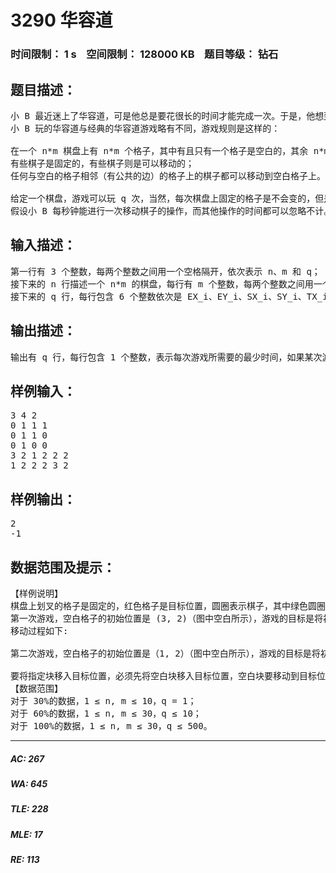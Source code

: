 # 3290 华容道   
### 时间限制： 1 s&nbsp;&nbsp;&nbsp;&nbsp;空间限制： 128000 KB&nbsp;&nbsp;&nbsp;&nbsp;题目等级： 钻石  
## 题目描述：  

<pre>
小 B 最近迷上了华容道，可是他总是要花很长的时间才能完成一次。于是，他想到用编程来完成华容道：给定一种局面，华容道是否根本就无法完成，如果能完成，最少需要多少时间。  
小 B 玩的华容道与经典的华容道游戏略有不同，游戏规则是这样的：

在一个 n*m 棋盘上有 n*m 个格子，其中有且只有一个格子是空白的，其余 n*m-1个格子上每个格子上有一个棋子，每个棋子的大小都是 1*1 的；
有些棋子是固定的，有些棋子则是可以移动的；
任何与空白的格子相邻（有公共的边）的格子上的棋子都可以移动到空白格子上。 游戏的目的是把某个指定位置可以活动的棋子移动到目标位置。

给定一个棋盘，游戏可以玩 q 次，当然，每次棋盘上固定的格子是不会变的，但是棋盘上空白的格子的初始位置、指定的可移动的棋子的初始位置和目标位置却可能不同。第 i 次玩的时候，空白的格子在第 EX_i 行第 EY_i 列，指定的可移动棋子的初始位置为第 SX_i 行第 SY_i 列，目标位置为第 TX_i 行第 TY_i 列。  
假设小 B 每秒钟能进行一次移动棋子的操作，而其他操作的时间都可以忽略不计。请你告诉小 B 每一次游戏所需要的最少时间，或者告诉他不可能完成游戏。
</pre>
  
  
## 输入描述：  

<pre>
第一行有 3 个整数，每两个整数之间用一个空格隔开，依次表示 n、m 和 q；  
接下来的 n 行描述一个 n*m 的棋盘，每行有 m 个整数，每两个整数之间用一个空格隔开，每个整数描述棋盘上一个格子的状态，0 表示该格子上的棋子是固定的，1 表示该格子上的棋子可以移动或者该格子是空白的。  
接下来的 q 行，每行包含 6 个整数依次是 EX_i、EY_i、SX_i、SY_i、TX_i、TY_i，每两个整数之间用一个空格隔开，表示每次游戏空白格子的位置，指定棋子的初始位置和目标位置。
</pre>
  
  
## 输出描述：  

<pre>
输出有 q 行，每行包含 1 个整数，表示每次游戏所需要的最少时间，如果某次游戏无法完成目标则输出-1。
</pre>
  
  
## 样例输入：  

<pre>
3 4 2   
0 1 1 1   
0 1 1 0   
0 1 0 0   
3 2 1 2 2 2   
1 2 2 2 3 2
</pre>
  
  
## 样例输出：  

<pre>
2   
-1
</pre>
  
  
## 数据范围及提示：  

<pre>
【样例说明】  
棋盘上划叉的格子是固定的，红色格子是目标位置，圆圈表示棋子，其中绿色圆圈表示目标棋子。  
第一次游戏，空白格子的初始位置是 (3, 2)（图中空白所示），游戏的目标是将初始位置在(1, 2)上的棋子（图中绿色圆圈所代表的棋子）移动到目标位置(2, 2)（图中红色的格子）上。  
移动过程如下:

第二次游戏，空白格子的初始位置是（1, 2）（图中空白所示），游戏的目标是将初始位置在（2, 2）上的棋子（图中绿色圆圈所示）移动到目标位置 (3, 2)上。

要将指定块移入目标位置，必须先将空白块移入目标位置，空白块要移动到目标位置，必然是从位置（2，2）上与当前图中目标位置上的棋子交换位置，之后能与空白块交换位置的只有当前图中目标位置上的那个棋子，因此目标棋子永远无法走到它的目标位置，游戏无法完成。
【数据范围】  
对于 30%的数据，1 ≤ n, m ≤ 10，q = 1；   
对于 60%的数据，1 ≤ n, m ≤ 30，q ≤ 10；   
对于 100%的数据，1 ≤ n, m ≤ 30，q ≤ 500。
</pre>
  
  
***  

##### AC: 267  
##### WA: 645  
##### TLE: 228  
##### MLE: 17  
##### RE: 113  
